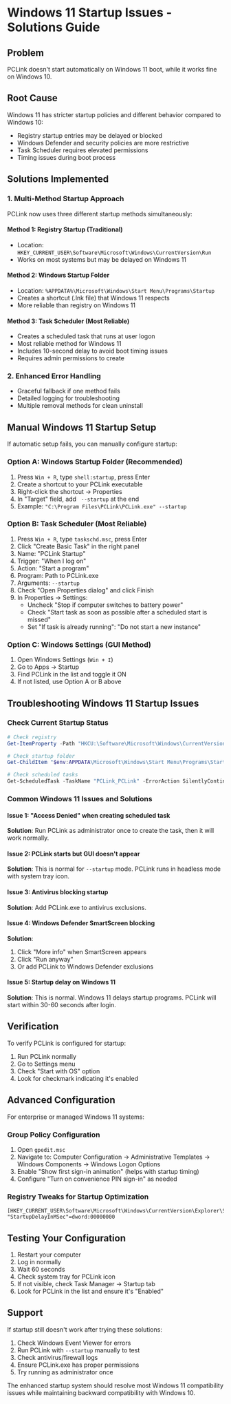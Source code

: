 # Windows 11 Startup Issues - Solutions Guide

## Problem
PCLink doesn't start automatically on Windows 11 boot, while it works fine on Windows 10.

## Root Cause
Windows 11 has stricter startup policies and different behavior compared to Windows 10:
- Registry startup entries may be delayed or blocked
- Windows Defender and security policies are more restrictive
- Task Scheduler requires elevated permissions
- Timing issues during boot process

## Solutions Implemented

### 1. Multi-Method Startup Approach
PCLink now uses three different startup methods simultaneously:

#### Method 1: Registry Startup (Traditional)
- Location: `HKEY_CURRENT_USER\Software\Microsoft\Windows\CurrentVersion\Run`
- Works on most systems but may be delayed on Windows 11

#### Method 2: Windows Startup Folder
- Location: `%APPDATA%\Microsoft\Windows\Start Menu\Programs\Startup`
- Creates a shortcut (.lnk file) that Windows 11 respects
- More reliable than registry on Windows 11

#### Method 3: Task Scheduler (Most Reliable)
- Creates a scheduled task that runs at user logon
- Most reliable method for Windows 11
- Includes 10-second delay to avoid boot timing issues
- Requires admin permissions to create

### 2. Enhanced Error Handling
- Graceful fallback if one method fails
- Detailed logging for troubleshooting
- Multiple removal methods for clean uninstall

## Manual Windows 11 Startup Setup

If automatic setup fails, you can manually configure startup:

### Option A: Windows Startup Folder (Recommended)
1. Press `Win + R`, type `shell:startup`, press Enter
2. Create a shortcut to your PCLink executable
3. Right-click the shortcut → Properties
4. In "Target" field, add ` --startup` at the end
5. Example: `"C:\Program Files\PCLink\PCLink.exe" --startup`

### Option B: Task Scheduler (Most Reliable)
1. Press `Win + R`, type `taskschd.msc`, press Enter
2. Click "Create Basic Task" in the right panel
3. Name: "PCLink Startup"
4. Trigger: "When I log on"
5. Action: "Start a program"
6. Program: Path to PCLink.exe
7. Arguments: `--startup`
8. Check "Open Properties dialog" and click Finish
9. In Properties → Settings:
   - Uncheck "Stop if computer switches to battery power"
   - Check "Start task as soon as possible after a scheduled start is missed"
   - Set "If task is already running": "Do not start a new instance"

### Option C: Windows Settings (GUI Method)
1. Open Windows Settings (`Win + I`)
2. Go to Apps → Startup
3. Find PCLink in the list and toggle it ON
4. If not listed, use Option A or B above

## Troubleshooting Windows 11 Startup Issues

### Check Current Startup Status
```powershell
# Check registry
Get-ItemProperty -Path "HKCU:\Software\Microsoft\Windows\CurrentVersion\Run" -Name "PCLink" -ErrorAction SilentlyContinue

# Check startup folder
Get-ChildItem "$env:APPDATA\Microsoft\Windows\Start Menu\Programs\Startup\PCLink.lnk" -ErrorAction SilentlyContinue

# Check scheduled tasks
Get-ScheduledTask -TaskName "PCLink_PCLink" -ErrorAction SilentlyContinue
```

### Common Windows 11 Issues and Solutions

#### Issue 1: "Access Denied" when creating scheduled task
**Solution**: Run PCLink as administrator once to create the task, then it will work normally.

#### Issue 2: PCLink starts but GUI doesn't appear
**Solution**: This is normal for `--startup` mode. PCLink runs in headless mode with system tray icon.

#### Issue 3: Antivirus blocking startup
**Solution**: Add PCLink.exe to antivirus exclusions.

#### Issue 4: Windows Defender SmartScreen blocking
**Solution**: 
1. Click "More info" when SmartScreen appears
2. Click "Run anyway"
3. Or add PCLink to Windows Defender exclusions

#### Issue 5: Startup delay on Windows 11
**Solution**: This is normal. Windows 11 delays startup programs. PCLink will start within 30-60 seconds after login.

## Verification

To verify PCLink is configured for startup:
1. Run PCLink normally
2. Go to Settings menu
3. Check "Start with OS" option
4. Look for checkmark indicating it's enabled

## Advanced Configuration

For enterprise or managed Windows 11 systems:

### Group Policy Configuration
1. Open `gpedit.msc`
2. Navigate to: Computer Configuration → Administrative Templates → Windows Components → Windows Logon Options
3. Enable "Show first sign-in animation" (helps with startup timing)
4. Configure "Turn on convenience PIN sign-in" as needed

### Registry Tweaks for Startup Optimization
```reg
[HKEY_CURRENT_USER\Software\Microsoft\Windows\CurrentVersion\Explorer\Serialize]
"StartupDelayInMSec"=dword:00000000
```

## Testing Your Configuration

1. Restart your computer
2. Log in normally
3. Wait 60 seconds
4. Check system tray for PCLink icon
5. If not visible, check Task Manager → Startup tab
6. Look for PCLink in the list and ensure it's "Enabled"

## Support

If startup still doesn't work after trying these solutions:
1. Check Windows Event Viewer for errors
2. Run PCLink with `--startup` manually to test
3. Check antivirus/firewall logs
4. Ensure PCLink.exe has proper permissions
5. Try running as administrator once

The enhanced startup system should resolve most Windows 11 compatibility issues while maintaining backward compatibility with Windows 10.